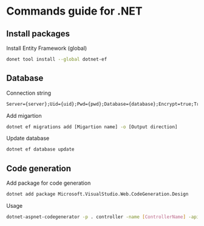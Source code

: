 # Commands guide for .NET

## Install packages

Install Entity Framework (global)

```sh
donet tool install --global dotnet-ef
```

## Database

Connection string

```txt
Server={server};Uid={uid};Pwd={pwd};Database={database};Encrypt=true;TrustServerCertificate=True;
```

Add migartion

```sh
dotnet ef migrations add [Migartion name] -o [Output direction]
```

Update database

```sh
dotnet ef database update
```

## Code generation

Add package for code generation

```sh
dotnet add package Microsoft.VisualStudio.Web.CodeGeneration.Design
```

Usage

```sh
dotnet-aspnet-codegenerator -p . controller -name [ControllerName] -api -m [Model] -dc [Database Context class] -outDir [Output folder] -namespace [Namespace]
```
